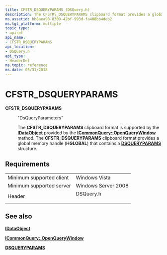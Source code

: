 ```yaml
---
title: CFSTR_DSQUERYPARAMS (DSQuery.h)
description: The CFSTR\_DSQUERYPARAMS clipboard format provides a global memory handle (HGLOBAL) that contains a DSQUERYPARAMS structure.
ms.assetid: bb8aea98-8309-42bf-993d-fa408bb4deb2
ms.tgt_platform: multiple
topic_type:
- apiref
api_name:
- CFSTR_DSQUERYPARAMS
api_location:
- DSQuery.h
api_type:
- HeaderDef
ms.topic: reference
ms.date: 05/31/2018
---
```


# CFSTR\_DSQUERYPARAMS

<dl> <dt>

<span id="CFSTR_DSQUERYPARAMS"></span><span id="cfstr_dsqueryparams"></span>**CFSTR\_DSQUERYPARAMS**
</dt> <dd> <dl> <dt>

"DsQueryParameters"
</dt> <dt>



The **CFSTR\_DSQUERYPARAMS** clipboard format is supported by the [**IDataObject**](/windows/win32/api/objidl/nn-objidl-idataobject) provided by the [**ICommonQuery::OpenQueryWindow**](/windows/win32/api/cmnquery/nf-cmnquery-icommonquery-openquerywindow) method. The **CFSTR\_DSQUERYPARAMS** clipboard format provides a global memory handle (**HGLOBAL**) that contains a [**DSQUERYPARAMS**](/windows/desktop/api/Dsquery/ns-dsquery-dsqueryparams) structure.


</dt> </dl> </dd> </dl>

## Requirements



|                                     |                                                                                      |
|-------------------------------------|--------------------------------------------------------------------------------------|
| Minimum supported client<br/> | Windows Vista<br/>                                                             |
| Minimum supported server<br/> | Windows Server 2008<br/>                                                       |
| Header<br/>                   | <dl> <dt>DSQuery.h</dt> </dl> |



## See also

<dl> <dt>

[**IDataObject**](/windows/win32/api/objidl/nn-objidl-idataobject)
</dt> <dt>

[**ICommonQuery::OpenQueryWindow**](/windows/win32/api/cmnquery/nf-cmnquery-icommonquery-openquerywindow)
</dt> <dt>

[**DSQUERYPARAMS**](/windows/desktop/api/Dsquery/ns-dsquery-dsqueryparams)
</dt> </dl>

 

